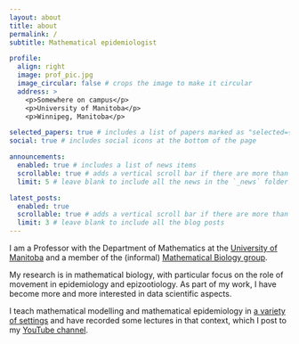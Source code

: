 ```yaml
---
layout: about
title: about
permalink: /
subtitle: Mathematical epidemiologist

profile:
  align: right
  image: prof_pic.jpg
  image_circular: false # crops the image to make it circular
  address: >
    <p>Somewhere on campus</p>
    <p>University of Manitoba</p>
    <p>Winnipeg, Manitoba</p>

selected_papers: true # includes a list of papers marked as "selected={true}"
social: true # includes social icons at the bottom of the page

announcements:
  enabled: true # includes a list of news items
  scrollable: true # adds a vertical scroll bar if there are more than 3 news items
  limit: 5 # leave blank to include all the news in the `_news` folder

latest_posts:
  enabled: true
  scrollable: true # adds a vertical scroll bar if there are more than 3 new posts items
  limit: 3 # leave blank to include all the blog posts
---
```


I am a Professor with the Department of Mathematics at the [University of Manitoba](https://umanitoba.ca/) and a member of the (informal) [Mathematical Biology group](https://umanitoba-mathbio.github.io/).

My research is in mathematical biology, with particular focus on the role of movement in epidemiology and epizootiology. As part of my work, I have become more and more interested in data scientific aspects. 

I teach mathematical modelling and mathematical epidemiology in [a variety of settings](https://julien-arino.github.io/teaching/) and have recorded some lectures in that context, which I post to my [YouTube channel](https://www.youtube.com/channel/UClcHuL1H_0LmY5C_daUyfyA).
